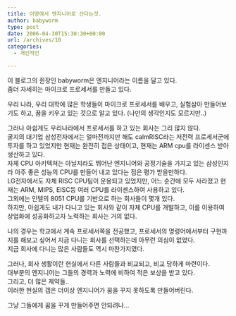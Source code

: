 ```yaml
---
title: 이땅에서 엔지니어로 산다는것.
author: babyworm
type: post
date: 2006-04-30T15:30:30+00:00
url: /archives/10
categories:
  - 개인적인

---
```

이 블로그의 쥔장인 babyworm은 엔지니어라는 이름을 달고 있다.  
좀더 자세히는 마이크로 프로세서를 만들고 있다.

우리 나라, 우리 대학에 많은 학생들이 마이크로 프로세서를 배우고, 실험삼아 만들어보기도 하고, 꿈을 키우고 있는 것으로 알고 있다. (나만의 생각인지도 모르지만..)

그러나 아쉽게도 우리나라에서 프로세서를 하고 있는 회사는 그리 많지 않다.  
굴지의 대기업 삼성전자에서는 얼마전까지만 해도 calmRISC라는 저전력 프로세서군에 투자를 하고 있었지만 현재는 완전히 접은 상태이고, 현재는 ARM cpu를 라이센스 받아 생산하고 있다.  
자체 CPU 아키텍쳐는 아닐지라도 뛰어난 엔지니어와 공정기술을 가지고 있는 삼성인지라 아주 좋은 성능의 CPU를 만들어 내고 있다는 점은 평가 받을만하다.  
LG전자에서도 자체 RISC CPU팀이 운용되고 있었지만, 어느 순간에 모두 사라졌고 현재는 ARM, MIPS, EISC등 여러 CPU를 라이센스하여 사용하고 있다.  
그외에는 인텔의 8051 CPU를 기반으로 하는 회사들이 몇개 있다.&nbsp;  
하지만, 아쉽게도 내가 다니고 있는 회사와 같이 자체 CPU를 개발하고, 이를 이용하여 상업화에 성공화하고자 노력하는 회사는 거의 없다.

나의 경우는 학교에서 계속 프로세서쪽을 전공했고, 프로세서의 명령어에서부터 구현까지를 해보고 싶어서 지금 다니는 회사를 선택하는데 아무런 의심이 없었다.  
지금 회사에 다니는 많은 사람들도 역시 마찬가지였다.

그러나, 회사 생활이란 현실에서 다른 사람들과 비교되고, 비교 당하게 마련이다.  
대부분의 엔지니어는 그들의 경력과 노력에 비하여 적은 보상을 받고 있다.  
그리고, 더 많은 제약들..  
이러한 현실의 갭은 더이상 엔지니어가 꿈을 꾸지 못하도록 만들어버린다. 

그냥 그들에게 꿈을 꾸게 만들어주면 안되려나&#8230;
